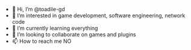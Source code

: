 - 👋 Hi, I’m @toadile-gd
- 👀 I’m interested in game development, software engineering, network code
- 🌱 I’m currently learning everything
- 💞️ I’m looking to collaborate on games and plugins
- 📫 How to reach me NO

<!---
toadile-gd/toadile-gd is a ✨ special ✨ repository because its `README.md` (this file) appears on your GitHub profile.
You can click the Preview link to take a look at your changes.
--->
